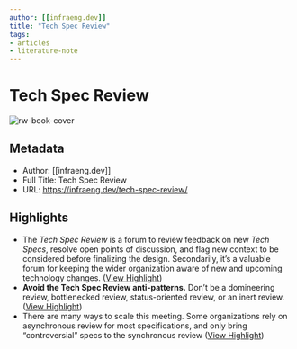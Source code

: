 ```yaml
---
author: [[infraeng.dev]]
title: "Tech Spec Review"
tags: 
- articles
- literature-note
---
```

# Tech Spec Review

![rw-book-cover](https://infraeng.dev/static/site.png)

## Metadata
- Author: [[infraeng.dev]]
- Full Title: Tech Spec Review
- URL: https://infraeng.dev/tech-spec-review/

## Highlights
- The *Tech Spec Review* is a forum to review feedback on new *Tech Specs*, resolve open points of discussion, and flag new context to be considered before finalizing the design. Secondarily, it’s a valuable forum for keeping the wider organization aware of new and upcoming technology changes. ([View Highlight](https://read.readwise.io/read/01gx9em61595qpc37kx9tqcrw0))
- **Avoid the Tech Spec Review anti-patterns.** Don’t be a domineering review, bottlenecked review, status-oriented review, or an inert review. ([View Highlight](https://read.readwise.io/read/01gx9enf4xmth5b2cfnp0n2rgp))
- There are many ways to scale this meeting. Some organizations rely on asynchronous review for most specifications, and only bring “controversial” specs to the synchronous review ([View Highlight](https://read.readwise.io/read/01gx9eppdehhmpcb2cd3css83q))
